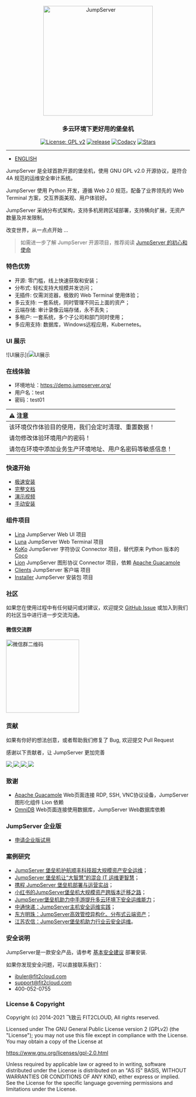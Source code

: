 <p align="center"><a href="https://jumpserver.org"><img src="https://download.jumpserver.org/images/jumpserver-logo.svg" alt="JumpServer" width="300" /></a></p>
<h3 align="center">多云环境下更好用的堡垒机</h3>

<p align="center">
  <a href="https://www.gnu.org/licenses/old-licenses/gpl-2.0"><img src="https://shields.io/github/license/jumpserver/jumpserver" alt="License: GPL v2"></a>
  <a href="https://shields.io/github/downloads/jumpserver/jumpserver/total"><img src="https://shields.io/github/downloads/jumpserver/jumpserver/total" alt=" release"></a>
  <a href="https://hub.docker.com/u/jumpserver"><img src="https://img.shields.io/docker/pulls/jumpserver/jms_all.svg" alt="Codacy"></a>
  <a href="https://github.com/jumpserver/jumpserver"><img src="https://img.shields.io/github/stars/jumpserver/jumpserver?color=%231890FF&style=flat-square" alt="Stars"></a>
</p>

--------------------------
- [ENGLISH](https://github.com/jumpserver/jumpserver/blob/master/README_EN.md)



JumpServer 是全球首款开源的堡垒机，使用 GNU GPL v2.0 开源协议，是符合 4A 规范的运维安全审计系统。

JumpServer 使用 Python 开发，遵循 Web 2.0 规范，配备了业界领先的 Web Terminal 方案，交互界面美观、用户体验好。

JumpServer 采纳分布式架构，支持多机房跨区域部署，支持横向扩展，无资产数量及并发限制。

改变世界，从一点点开始 ...

> 如需进一步了解 JumpServer 开源项目，推荐阅读 [JumpServer 的初心和使命](https://mp.weixin.qq.com/s/S6q_2rP_9MwaVwyqLQnXzA)

### 特色优势

- 开源: 零门槛，线上快速获取和安装；
- 分布式: 轻松支持大规模并发访问；
- 无插件: 仅需浏览器，极致的 Web Terminal 使用体验；
- 多云支持: 一套系统，同时管理不同云上面的资产；
- 云端存储: 审计录像云端存储，永不丢失；
- 多租户: 一套系统，多个子公司和部门同时使用；
- 多应用支持: 数据库，Windows远程应用，Kubernetes。

### UI 展示

![UI展示](![UI展示](https://www.jumpserver.org/images/screenshot/1.png)

### 在线体验

-   环境地址：<https://demo.jumpserver.org/>
-   用户名：test
-   密码：test01

| :warning: 注意                 |
| :--------------------------- |
| 该环境仅作体验目的使用，我们会定时清理、重置数据！    |
| 请勿修改体验环境用户的密码！               |
| 请勿在环境中添加业务生产环境地址、用户名密码等敏感信息！ |

### 快速开始

- [极速安装](https://docs.jumpserver.org/zh/master/install/setup_by_fast/)
- [完整文档](https://docs.jumpserver.org)
- [演示视频](https://www.bilibili.com/video/BV1ZV41127GB)
- [手动安装](https://github.com/jumpserver/installer)

### 组件项目
- [Lina](https://github.com/jumpserver/lina) JumpServer Web UI 项目
- [Luna](https://github.com/jumpserver/luna) JumpServer Web Terminal 项目
- [KoKo](https://github.com/jumpserver/koko) JumpServer 字符协议 Connector 项目，替代原来 Python 版本的 [Coco](https://github.com/jumpserver/coco)
- [Lion](https://github.com/jumpserver/lion-release) JumpServer 图形协议 Connector 项目，依赖 [Apache Guacamole](https://guacamole.apache.org/)
- [Clients](https://github.com/jumpserver/clients) JumpServer 客户端 项目
- [Installer](https://github.com/jumpserver/installer) JumpServer 安装包 项目

### 社区

如果您在使用过程中有任何疑问或对建议，欢迎提交 [GitHub Issue](https://github.com/jumpserver/jumpserver/issues/new/choose) 或加入到我们的社区当中进行进一步交流沟通。

#### 微信交流群

<img src="https://download.jumpserver.org/images/weixin-group.jpeg" alt="微信群二维码" width="200"/>

### 贡献
如果有你好的想法创意，或者帮助我们修复了 Bug, 欢迎提交 Pull Request

感谢以下贡献者，让 JumpServer 更加完善

<a href="https://github.com/jumpserver/jumpserver/graphs/contributors">
  <img src="https://contrib.rocks/image?repo=jumpserver/jumpserver" />
</a>

<a href="https://github.com/jumpserver/koko/graphs/contributors">
  <img src="https://contrib.rocks/image?repo=jumpserver/koko" />
</a>

<a href="https://github.com/jumpserver/lina/graphs/contributors">
  <img src="https://contrib.rocks/image?repo=jumpserver/lina" />
</a>

<a href="https://github.com/jumpserver/luna/graphs/contributors">
  <img src="https://contrib.rocks/image?repo=jumpserver/luna" />
</a>



### 致谢
- [Apache Guacamole](https://guacamole.apache.org/) Web页面连接 RDP, SSH, VNC协议设备，JumpServer 图形化组件 Lion 依赖 
- [OmniDB](https://omnidb.org/) Web页面连接使用数据库，JumpServer Web数据库依赖


### JumpServer 企业版 
- [申请企业版试用](https://jinshuju.net/f/kyOYpi)

### 案例研究

- [JumpServer 堡垒机护航顺丰科技超大规模资产安全运维](https://blog.fit2cloud.com/?p=1147)；
- [JumpServer 堡垒机让“大智慧”的混合 IT 运维更智慧](https://blog.fit2cloud.com/?p=882)；
- [携程 JumpServer 堡垒机部署与运营实战](https://blog.fit2cloud.com/?p=851)；
- [小红书的JumpServer堡垒机大规模资产跨版本迁移之路](https://blog.fit2cloud.com/?p=516)；
- [JumpServer堡垒机助力中手游提升多云环境下安全运维能力](https://blog.fit2cloud.com/?p=732)；
- [中通快递：JumpServer主机安全运维实践](https://blog.fit2cloud.com/?p=708)；
- [东方明珠：JumpServer高效管控异构化、分布式云端资产](https://blog.fit2cloud.com/?p=687)；
- [江苏农信：JumpServer堡垒机助力行业云安全运维](https://blog.fit2cloud.com/?p=666)。

### 安全说明

JumpServer是一款安全产品，请参考 [基本安全建议](https://docs.jumpserver.org/zh/master/install/install_security/) 部署安装.

如果你发现安全问题，可以直接联系我们：

- ibuler@fit2cloud.com 
- support@fit2cloud.com 
- 400-052-0755

### License & Copyright

Copyright (c) 2014-2021 飞致云 FIT2CLOUD, All rights reserved.

Licensed under The GNU General Public License version 2 (GPLv2)  (the "License"); you may not use this file except in compliance with the License. You may obtain a copy of the License at

https://www.gnu.org/licenses/gpl-2.0.html

Unless required by applicable law or agreed to in writing, software distributed under the License is distributed on an "AS IS" BASIS, WITHOUT WARRANTIES OR CONDITIONS OF ANY KIND, either express or implied. See the License for the specific language governing permissions and limitations under the License.

